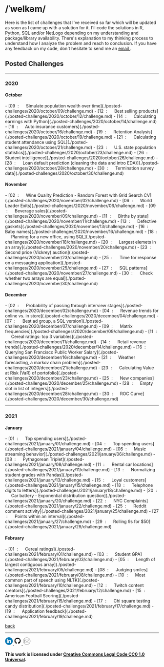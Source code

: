 <h1> /ˈwelkəm/ </h1>

Here is the list of challenges that I've received so far which will be updated as soon as I came up with a solution for it. I'll code the solutions in R, Python, SQL and/or NetLogo depending on my understanding and package/library availability. There's explanation to my thinking process to understand how I analyze the problem and reach to conclusion. If you have any feedback on my code, don't hesitate to send me an <a href = "mailto:project-dmaestro@gmail.com?subject=hello%20from%20exhibition-dmaestro"> email </a>.

<h2> Posted Challenges </h2>

<hr>

<h3> 2020 </h3>
<h4> October </h4>
- [09 &nbsp;: &nbsp;&nbsp;&nbsp;&nbsp; Simulate population wealth over time](./posted-challenges/2020/october/09/challenge.md)
- [12 &nbsp;: &nbsp;&nbsp;&nbsp;&nbsp; Best selling products](./posted-challenges/2020/october/12/challenge.md)
- [14 &nbsp;: &nbsp;&nbsp;&nbsp;&nbsp; Calculating earnings with Python](./posted-challenges/2020/october/14/challenge.md)
- [16 &nbsp;: &nbsp;&nbsp;&nbsp;&nbsp; Auto insurance customers](./posted-challenges/2020/october/16/challenge.md)
- [19 &nbsp;: &nbsp;&nbsp;&nbsp;&nbsp; Retention Analysis](./posted-challenges/2020/october/19/challenge.md)
- [21 &nbsp;: &nbsp;&nbsp;&nbsp;&nbsp; Calculating student attendance using SQL](./posted-challenges/2020/october/21/challenge.md)
- [23 &nbsp;: &nbsp;&nbsp;&nbsp;&nbsp; U.S. state population statistics](./posted-challenges/2020/october/23/challenge.md)
- [26 &nbsp;: &nbsp;&nbsp;&nbsp;&nbsp; Student intelligence](./posted-challenges/2020/october/26/challenge.md)
- [28 &nbsp;: &nbsp;&nbsp;&nbsp;&nbsp; Loan default prediction (cleaning the data and intro EDA)](./posted-challenges/2020/october/28/challenge.md)
- [30 &nbsp;: &nbsp;&nbsp;&nbsp;&nbsp; Termination survey data](./posted-challenges/2020/october/30/challenge.md)

<h4> November </h4>
- [02 &nbsp;: &nbsp;&nbsp;&nbsp;&nbsp; Wine Quality Prediction - Random Forest with Grid Search CV](./posted-challenges/2020/november/02/challenge.md)
- [06 &nbsp;: &nbsp;&nbsp;&nbsp;&nbsp; World Leader Exits](./posted-challenges/2020/november/06/challenge.md)
- [09 &nbsp;: &nbsp;&nbsp;&nbsp;&nbsp; Beverage sales](./posted-challenges/2020/november/09/challenge.md)
- [11 &nbsp;: &nbsp;&nbsp;&nbsp;&nbsp; Births by state](./posted-challenges/2020/november/11/challenge.md)
- [13 &nbsp;: &nbsp;&nbsp;&nbsp;&nbsp; Defective gaskets](./posted-challenges/2020/november/13/challenge.md)
- [16 &nbsp;: &nbsp;&nbsp;&nbsp;&nbsp; Baby names](./posted-challenges/2020/november/16/challenge.md)
- [18 &nbsp;: &nbsp;&nbsp;&nbsp;&nbsp; Planning for a new office, using SQL](./posted-challenges/2020/november/18/challenge.md)
- [20 &nbsp;: &nbsp;&nbsp;&nbsp;&nbsp; Largest elemets in an array](./posted-challenges/2020/november/20/challenge.md)
- [23 &nbsp;: &nbsp;&nbsp;&nbsp;&nbsp; Second price (Vickrey) auction](./posted-challenges/2020/november/23/challenge.md)
- [25 &nbsp;: &nbsp;&nbsp;&nbsp;&nbsp; Time for response on a messaging application](./posted-challenges/2020/november/25/challenge.md)
- [27 &nbsp;: &nbsp;&nbsp;&nbsp;&nbsp; SQL patterns](./posted-challenges/2020/november/27/challenge.md)
- [30 &nbsp;: &nbsp;&nbsp;&nbsp;&nbsp; Check whether two arrays are equal](./posted-challenges/2020/november/30/challenge.md)

<h4> December </h4>
- [02 &nbsp;: &nbsp;&nbsp;&nbsp;&nbsp; Probability of passing through interview stages](./posted-challenges/2020/december/02/challenge.md)
- [04 &nbsp;: &nbsp;&nbsp;&nbsp;&nbsp; Revenue trends for online vs. in store](./posted-challenges/2020/december/04/challenge.md)
- [07 &nbsp;: &nbsp;&nbsp;&nbsp;&nbsp; Best ad group, a SQL version](./posted-challenges/2020/december/07/challenge.md)
- [09 &nbsp;: &nbsp;&nbsp;&nbsp;&nbsp; Matrix frequencies](./posted-challenges/2020/december/09/challenge.md)
- [11 &nbsp;: &nbsp;&nbsp;&nbsp;&nbsp; Cereal ratings: top 3 variables](./posted-challenges/2020/december/11/challenge.md)
- [14 &nbsp;: &nbsp;&nbsp;&nbsp;&nbsp; Retail revenue trends](./posted-challenges/2020/december/14/challenge.md)
- [16 &nbsp;: &nbsp;&nbsp;&nbsp;&nbsp; Querying San Francisco Public Worker Salary](./posted-challenges/2020/december/16/challenge.md)
- [21 &nbsp;: &nbsp;&nbsp;&nbsp;&nbsp; Weather forecasting, a markov chain problem](./posted-challenges/2020/december/21/challenge.md)
- [23 &nbsp;: &nbsp;&nbsp;&nbsp;&nbsp; Calculating Value at Risk (VaR) of portofolio](./posted-challenges/2020/december/23/challenge.md)
- [25 &nbsp;: &nbsp;&nbsp;&nbsp;&nbsp; New companies](./posted-challenges/2020/december/25/challenge.md)
- [28 &nbsp;: &nbsp;&nbsp;&nbsp;&nbsp; Empty slot in list of integers](./posted-challenges/2020/december/28/challenge.md)
- [30 &nbsp;: &nbsp;&nbsp;&nbsp;&nbsp; ROC Curve](./posted-challenges/2020/december/30/challenge.md)

<hr>

<h3> 2021 </h3>
<h4> January </h4>
- [01 &nbsp;: &nbsp;&nbsp;&nbsp;&nbsp; Top spending users](./posted-challenges/2021/january/01/challenge.md)
- [04 &nbsp;: &nbsp;&nbsp;&nbsp;&nbsp; Top spending users](./posted-challenges/2021/january/04/challenge.md)
- [06 &nbsp;: &nbsp;&nbsp;&nbsp;&nbsp; Music streaming behavior](./posted-challenges/2021/january/06/challenge.md)
- [08 &nbsp;: &nbsp;&nbsp;&nbsp;&nbsp; Pythagorean Triplet](./posted-challenges/2021/january/08/challenge.md)
- [11 &nbsp;: &nbsp;&nbsp;&nbsp;&nbsp; Rental car locations](./posted-challenges/2021/january/11/challenge.md)
- [13 &nbsp;: &nbsp;&nbsp;&nbsp;&nbsp; Normalizing student grades with Pandas](./posted-challenges/2021/january/13/challenge.md)
- [15 &nbsp;: &nbsp;&nbsp;&nbsp;&nbsp; Loyal customers](./posted-challenges/2021/january/15/challenge.md)
- [18 &nbsp;: &nbsp;&nbsp;&nbsp;&nbsp; Telephone digits to letters](./posted-challenges/2021/january/18/challenge.md)
- [20 &nbsp;: &nbsp;&nbsp;&nbsp;&nbsp; Car battery - Exponential distribution question](./posted-challenges/2021/january/20/challenge.md)
- [22 &nbsp;: &nbsp;&nbsp;&nbsp;&nbsp; NYC Complaints](./posted-challenges/2021/january/22/challenge.md)
- [25 &nbsp;: &nbsp;&nbsp;&nbsp;&nbsp; Reddit comment activity](./posted-challenges/2021/january/25/challenge.md)
- [27 &nbsp;: &nbsp;&nbsp;&nbsp;&nbsp; Points within an interval](./posted-challenges/2021/january/27/challenge.md)
- [29 &nbsp;: &nbsp;&nbsp;&nbsp;&nbsp; Rolling 9s for $50](./posted-challenges/2021/january/29/challenge.md)

<h4> February </h4>
- [01 &nbsp;: &nbsp;&nbsp;&nbsp;&nbsp; Cereal ratings](./posted-challenges/2021/february/01/challenge.md)
- [03 &nbsp;: &nbsp;&nbsp;&nbsp;&nbsp; Student GPA](./posted-challenges/2021/february/03/challenge.md)
- [05 &nbsp;: &nbsp;&nbsp;&nbsp;&nbsp; Length of largest contiguous array](./posted-challenges/2021/february/05/challenge.md)
- [08 &nbsp;: &nbsp;&nbsp;&nbsp;&nbsp; Judging smiles](./posted-challenges/2021/february/08/challenge.md)
- [10 &nbsp;: &nbsp;&nbsp;&nbsp;&nbsp; Most common part of speech using NLTK](./posted-challenges/2021/february/10/challenge.md)
- [12 &nbsp;: &nbsp;&nbsp;&nbsp;&nbsp; Twitch content creators](./posted-challenges/2021/february/12/challenge.md)
- [15 &nbsp;: &nbsp;&nbsp;&nbsp;&nbsp; American Football Scoring](./posted-challenges/2021/february/15/challenge.md)
- [17 &nbsp;: &nbsp;&nbsp;&nbsp;&nbsp; Chi square testing candy distribution](./posted-challenges/2021/february/17/challenge.md)
- [19 &nbsp;: &nbsp;&nbsp;&nbsp;&nbsp; Application feedback](./posted-challenges/2021/february/19/challenge.md)

[back](https://project-dmaestro.github.io/exhibition-dmaestro/)

<hr>

<p align = "left">
  <a href = "https://www.linkedin.com/in/fwijaya/" target = "_blank"> <img src = "images/linkedin-logo.png" width = "25" height = "25"> </a>
  <a href = "https://github.com/project-dmaestro" target = "_blank"> <img src = "images/github-logo.png" width = "25" height = "25"> </a>
  <a href = "mailto:project-dmaestro@gmail.com?subject=hello%20from%20exhibition-dmaestro">
    <img src = "images/gmail-logo.png" width = "25" height = "25">
  </a>
</p>

#### This work is licensed under [Creative Commons Legal Code CC0 1.0 Universal](LICENSE.md).
